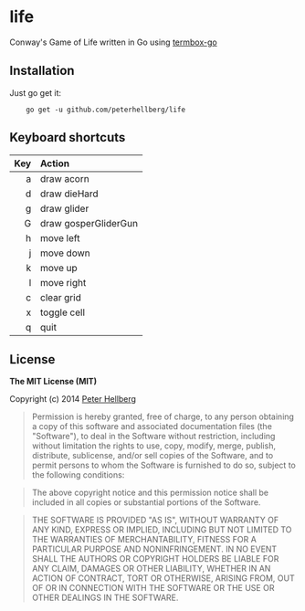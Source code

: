 life
====

Conway's Game of Life written in Go using [termbox-go](https://github.com/nsf/termbox-go)

## Installation

Just go get it:

		go get -u github.com/peterhellberg/life

## Keyboard shortcuts

| Key | Action               |
| ---:|:-------------------- |
|  a  | draw acorn           |
|  d  | draw dieHard         |
|  g  | draw glider          |
|  G  | draw gosperGliderGun |
|  h  | move left            |
|  j  | move down            |
|  k  | move up              |
|  l  | move right           |
|  c  | clear grid           |
|  x  | toggle cell          |
|  q  | quit                 |

## License

**The MIT License (MIT)**

Copyright (c) 2014 [Peter Hellberg](http://c7.se/)

> Permission is hereby granted, free of charge, to any person obtaining
> a copy of this software and associated documentation files (the
> "Software"), to deal in the Software without restriction, including
> without limitation the rights to use, copy, modify, merge, publish,
> distribute, sublicense, and/or sell copies of the Software, and to
> permit persons to whom the Software is furnished to do so, subject to
> the following conditions:

> The above copyright notice and this permission notice shall be
> included in all copies or substantial portions of the Software.

> THE SOFTWARE IS PROVIDED "AS IS", WITHOUT WARRANTY OF ANY KIND,
> EXPRESS OR IMPLIED, INCLUDING BUT NOT LIMITED TO THE WARRANTIES OF
> MERCHANTABILITY, FITNESS FOR A PARTICULAR PURPOSE AND
> NONINFRINGEMENT. IN NO EVENT SHALL THE AUTHORS OR COPYRIGHT HOLDERS BE
> LIABLE FOR ANY CLAIM, DAMAGES OR OTHER LIABILITY, WHETHER IN AN ACTION
> OF CONTRACT, TORT OR OTHERWISE, ARISING FROM, OUT OF OR IN CONNECTION
> WITH THE SOFTWARE OR THE USE OR OTHER DEALINGS IN THE SOFTWARE.
